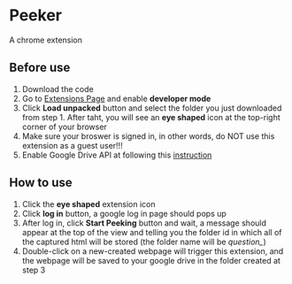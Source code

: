 # Peeker
A chrome extension

## Before use
1. Download the code
2. Go to [Extensions Page](chrome://extensions) and enable **developer mode**
2. Click **Load unpacked** button and select the folder you just downloaded from step 1. After taht, you will see an **eye shaped** icon at the top-right corner of your browser
3. Make sure your broswer is signed in, in other words, do NOT use this extension as a guest user!!!
4. Enable Google Drive API at following this [instruction](https://developers.google.com/drive/api/v3/enable-drive-api)

## How to use
1. Click the **eye shaped** extension icon
2. Click **log in** button, a google log in page should pops up
3. After log in, click **Start Peeking** button and wait, a message should appear at the top of the view and telling you the folder id in which all of the captured html will be stored (the folder name will be *question_<time-stamp>*)
4. Double-click on a new-created webpage will trigger this extension, and the webpage will be saved to your google drive in the folder created at step 3
